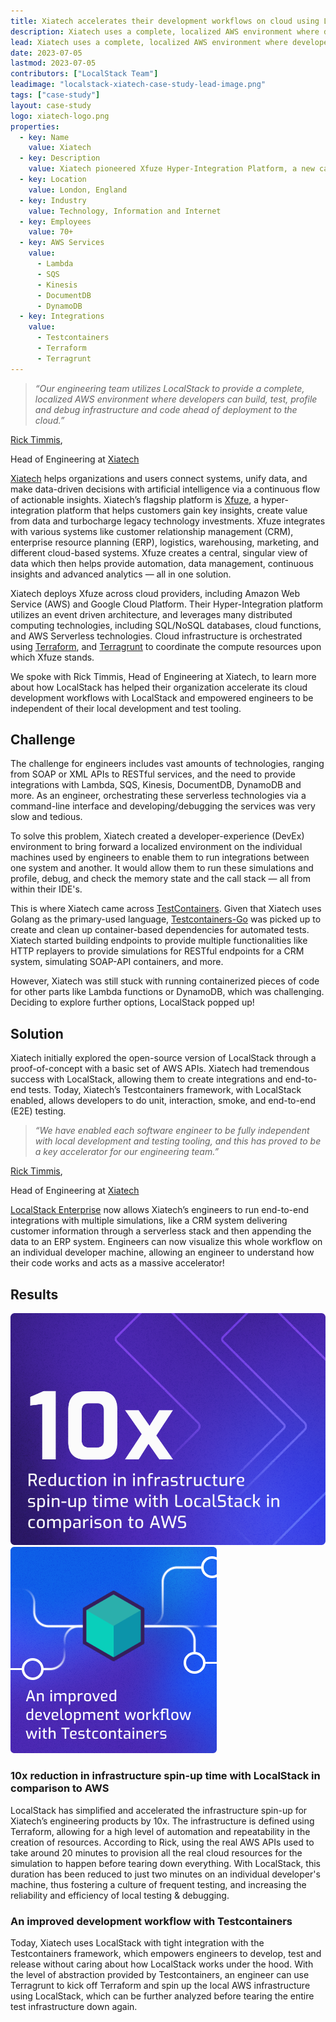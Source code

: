 ```yaml
---
title: Xiatech accelerates their development workflows on cloud using LocalStack!
description: Xiatech uses a complete, localized AWS environment where developers can build, test, profile and debug infrastructure with LocalStack to accelerate their engineering efforts. In this case study, we talk with Xiatech's Head of Engineering, Rick Timmis about their experience using LocalStack to improve their developer experience and cloud feedback loop!
lead: Xiatech uses a complete, localized AWS environment where developers can build, test, profile and debug infrastructure with LocalStack to accelerate their engineering efforts. In this case study, we talk with Xiatech's Head of Engineering, Rick Timmis about their experience using LocalStack to improve their developer experience and cloud feedback loop!
date: 2023-07-05
lastmod: 2023-07-05
contributors: ["LocalStack Team"]
leadimage: "localstack-xiatech-case-study-lead-image.png"
tags: ["case-study"]
layout: case-study
logo: xiatech-logo.png
properties:
  - key: Name
    value: Xiatech
  - key: Description
    value: Xiatech pioneered Xfuze Hyper-Integration Platform, a new category of software that accelerates time to business value for organisations via system integration & data insights
  - key: Location
    value: London, England
  - key: Industry
    value: Technology, Information and Internet
  - key: Employees
    value: 70+
  - key: AWS Services
    value:
      - Lambda
      - SQS
      - Kinesis
      - DocumentDB
      - DynamoDB
  - key: Integrations
    value:
      - Testcontainers
      - Terraform
      - Terragrunt
---
```

<div class="quote-container mt-4">

  > _“Our engineering team utilizes LocalStack to provide a complete, localized AWS environment where developers can build, test, profile and debug infrastructure and code ahead of deployment to the cloud.”_
  <div class="quote-author">
    <p><a href="https://www.linkedin.com/in/rick-timmis-6a1437/">Rick Timmis</a>,</p>
    <p>Head of Engineering at <a href="https://www.xiatech.co.uk/">Xiatech</a></p>
  </div>
</div>

<div class="lead-content">
  <p><a href="https://www.xiatech.co.uk/" target="_blank">Xiatech</a> helps organizations and users connect systems, unify data, and make data-driven decisions with artificial intelligence via a continuous flow of actionable insights. Xiatech’s flagship platform is <a href="https://www.xiatech.co.uk/platform/">Xfuze</a>, a hyper-integration platform that helps customers gain key insights, create value from data and turbocharge legacy technology investments. Xfuze integrates with various systems like customer relationship management (CRM), enterprise resource planning (ERP), logistics, warehousing, marketing, and different cloud-based systems. Xfuze creates a central, singular view of data which then helps provide automation, data management, continuous insights and advanced analytics — all in one solution.</p>

  <p>Xiatech deploys Xfuze across cloud providers, including Amazon Web Service (AWS) and Google Cloud Platform. Their Hyper-Integration platform utilizes an event driven architecture, and leverages many distributed computing technologies, including SQL/NoSQL databases, cloud functions, and AWS Serverless technologies. Cloud infrastructure is orchestrated using <a href="https://terraform.io">Terraform</a>, and <a href="https://terragrunt.gruntwork.io/">Terragrunt</a> to coordinate the compute resources upon which Xfuze stands.</p>

  <p>We spoke with Rick Timmis, Head of Engineering at Xiatech, to learn more about how LocalStack has helped their organization accelerate its cloud development workflows with LocalStack and empowered engineers to be independent of their local development and test tooling.</p>
</div>

## Challenge

The challenge for engineers includes vast amounts of technologies, ranging from SOAP or XML APIs to RESTful services, and the need to provide integrations with Lambda, SQS, Kinesis, DocumentDB, DynamoDB and more. As an engineer, orchestrating these serverless technologies via a command-line interface and developing/debugging the services was very slow and tedious. 

To solve this problem, Xiatech created a developer-experience (DevEx) environment to bring forward a localized environment on the individual machines used by engineers to enable them to run integrations between one system and another. It would allow them to run these simulations and profile, debug, and check the memory state and the call stack — all from within their IDE's. 

This is where Xiatech came across [TestContainers](https://testcontainers.com/). Given that Xiatech uses Golang as the primary-used language, [Testcontainers-Go](https://golang.testcontainers.org/) was picked up to create and clean up container-based dependencies for automated tests. Xiatech started building endpoints to provide multiple functionalities like HTTP replayers to provide simulations for RESTful endpoints for a CRM system, simulating SOAP-API containers, and more.

However, Xiatech was still stuck with running containerized pieces of code for other parts like Lambda functions or DynamoDB, which was challenging. Deciding to explore further options, LocalStack popped up!

## Solution

Xiatech initially explored the open-source version of LocalStack through a proof-of-concept with a basic set of AWS APIs. Xiatech had tremendous success with LocalStack, allowing them to create integrations and end-to-end tests. Today, Xiatech’s Testcontainers framework, with LocalStack enabled, allows developers to do unit, interaction, smoke, and end-to-end (E2E) testing.

<div class="quote-container mt-4">

  > _“We have enabled each software engineer to be fully independent with local development and testing tooling, and this has proved to be a key accelerator for our engineering team.”_
  <div class="quote-author">
    <p><a href="https://www.linkedin.com/in/rick-timmis-6a1437/">Rick Timmis</a>,</p>
    <p>Head of Engineering at <a href="https://www.xiatech.co.uk/">Xiatech</a></p>
  </div>
</div>

[LocalStack Enterprise](/solutions/enterprise-integration) now allows Xiatech’s engineers to run end-to-end integrations with multiple simulations, like a CRM system delivering customer information through a serverless stack and then appending the data to an ERP system. Engineers can now visualize this whole workflow on an individual developer machine, allowing an engineer to understand how their code works and acts as a massive accelerator!

## Results

<div class="img-group d-block d-sm-flex align-items-start">
  <img src="10x-reduction-infrastructure-spin-up.png" alt="10x reduction in infrastructure spin-up time with LocalStack in comparison to AWS" class="img-1">
  <img src="improved-development-workflow-testcontainers.png" alt="An improved development workflow with Testcontainers" class="img-2">
</div>

### 10x reduction in infrastructure spin-up time with LocalStack in comparison to AWS

LocalStack has simplified and accelerated the infrastructure spin-up for Xiatech’s engineering products by 10x. The infrastructure is defined using Terraform, allowing for a high level of automation and repeatability in the creation of resources. According to Rick, using the real AWS APIs used to take around 20 minutes to provision all the real cloud resources for the simulation to happen before tearing down everything. With LocalStack, this duration has been reduced to just two minutes on an individual developer's machine, thus fostering a culture of frequent testing, and increasing the reliability and efficiency of local testing & debugging.

### An improved development workflow with Testcontainers

Today, Xiatech uses LocalStack with tight integration with the Testcontainers framework, which empowers engineers to develop, test and release without caring about how LocalStack works under the hood. With the level of abstraction provided by Testcontainers, an engineer can use Terragrunt to kick off Terraform and spin up the local AWS infrastructure using LocalStack, which can be further analyzed before tearing the entire test infrastructure down again.
